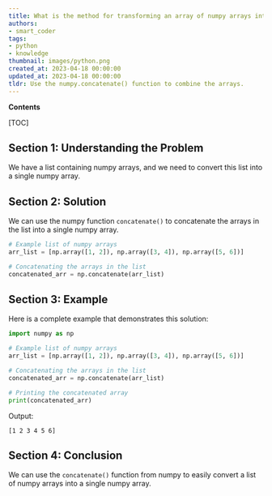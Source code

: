 ```yaml
---
title: What is the method for transforming an array of numpy arrays into a unified numpy array?
authors:
- smart_coder
tags:
- python
- knowledge
thumbnail: images/python.png
created_at: 2023-04-18 00:00:00
updated_at: 2023-04-18 00:00:00
tldr: Use the numpy.concatenate() function to combine the arrays.
---
```


**Contents**

[TOC]

## Section 1: Understanding the Problem

We have a list containing numpy arrays, and we need to convert this list into a single numpy array. 

## Section 2: Solution

We can use the numpy function `concatenate()` to concatenate the arrays in the list into a single numpy array. 

```python
# Example list of numpy arrays
arr_list = [np.array([1, 2]), np.array([3, 4]), np.array([5, 6])]

# Concatenating the arrays in the list
concatenated_arr = np.concatenate(arr_list)
```

## Section 3: Example

Here is a complete example that demonstrates this solution:

```python
import numpy as np

# Example list of numpy arrays
arr_list = [np.array([1, 2]), np.array([3, 4]), np.array([5, 6])]

# Concatenating the arrays in the list
concatenated_arr = np.concatenate(arr_list)

# Printing the concatenated array
print(concatenated_arr)
```

Output:
```
[1 2 3 4 5 6]
```

## Section 4: Conclusion

We can use the `concatenate()` function from numpy to easily convert a list of numpy arrays into a single numpy array.
